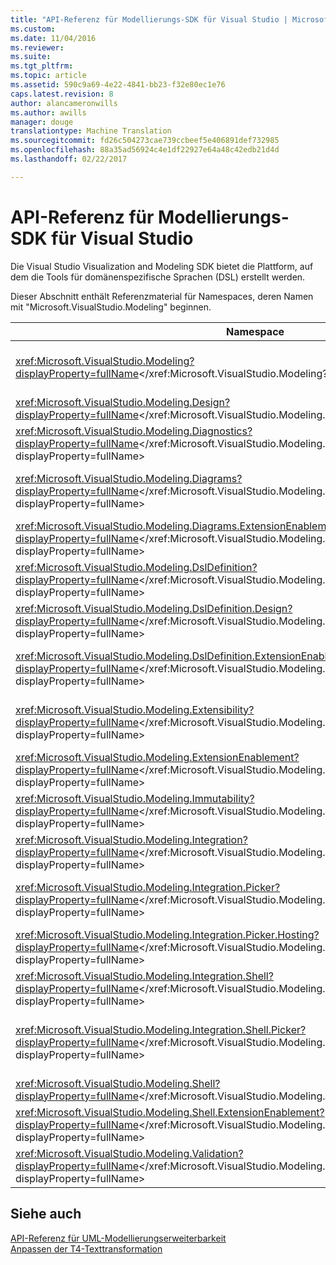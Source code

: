 ```yaml
---
title: "API-Referenz für Modellierungs-SDK für Visual Studio | Microsoft-Dokumentation"
ms.custom: 
ms.date: 11/04/2016
ms.reviewer: 
ms.suite: 
ms.tgt_pltfrm: 
ms.topic: article
ms.assetid: 590c9a69-4e22-4841-bb23-f32e80ec1e76
caps.latest.revision: 8
author: alancameronwills
ms.author: awills
manager: douge
translationtype: Machine Translation
ms.sourcegitcommit: fd26c504273cae739ccbeef5e406891def732985
ms.openlocfilehash: 88a35ad56924c4e1df22927e64a48c42edb21d4d
ms.lasthandoff: 02/22/2017

---
```

# <a name="api-reference-for-modeling-sdk-for-visual-studio"></a>API-Referenz für Modellierungs-SDK für Visual Studio
Die Visual Studio Visualization and Modeling SDK bietet die Plattform, auf dem die Tools für domänenspezifische Sprachen (DSL) erstellt werden.  
  
 Dieser Abschnitt enthält Referenzmaterial für Namespaces, deren Namen mit "Microsoft.VisualStudio.Modeling" beginnen.  
  
|Namespace|Inhalt|  
|---------------|-------------|  
|<xref:Microsoft.VisualStudio.Modeling?displayProperty=fullName></xref:Microsoft.VisualStudio.Modeling?displayProperty=fullName>|Klassen, z. B. ModelElement, die die Basisklasse für alle Domänenklassen ist, die Sie in einer DSL zu definieren.|  
|<xref:Microsoft.VisualStudio.Modeling.Design?displayProperty=fullName></xref:Microsoft.VisualStudio.Modeling.Design?displayProperty=fullName>|Klassen, die Teil einer DSL-Definition.|  
|<xref:Microsoft.VisualStudio.Modeling.Diagnostics?displayProperty=fullName></xref:Microsoft.VisualStudio.Modeling.Diagnostics?displayProperty=fullName>|Das Modell Speicheranzeige und Leistung Messtools.|  
|<xref:Microsoft.VisualStudio.Modeling.Diagrams?displayProperty=fullName></xref:Microsoft.VisualStudio.Modeling.Diagrams?displayProperty=fullName>|Klassen, z. B. ShapeElement, die die Basisklasse aller Formen ist, die Sie in einer DSL zu definieren.|  
|<xref:Microsoft.VisualStudio.Modeling.Diagrams.ExtensionEnablement?displayProperty=fullName></xref:Microsoft.VisualStudio.Modeling.Diagrams.ExtensionEnablement?displayProperty=fullName>|Auswahl und Gestenhandler-Methoden.|  
|<xref:Microsoft.VisualStudio.Modeling.DslDefinition?displayProperty=fullName></xref:Microsoft.VisualStudio.Modeling.DslDefinition?displayProperty=fullName>|Die API des Designers DSL-Definition.|  
|<xref:Microsoft.VisualStudio.Modeling.DslDefinition.Design?displayProperty=fullName></xref:Microsoft.VisualStudio.Modeling.DslDefinition.Design?displayProperty=fullName>|Interne Klassen-Designer DSL-Definition.|  
|<xref:Microsoft.VisualStudio.Modeling.DslDefinition.ExtensionEnablement?displayProperty=fullName></xref:Microsoft.VisualStudio.Modeling.DslDefinition.ExtensionEnablement?displayProperty=fullName>|Attribute, mit denen Sie die DSL-Designer mit Befehlen, Gesten und Überprüfung erweitert.|  
|<xref:Microsoft.VisualStudio.Modeling.Extensibility?displayProperty=fullName></xref:Microsoft.VisualStudio.Modeling.Extensibility?displayProperty=fullName>|Erweiterungsmethoden für ModelElement, die DSL-Erweiterbarkeit implementieren.|  
|<xref:Microsoft.VisualStudio.Modeling.ExtensionEnablement?displayProperty=fullName></xref:Microsoft.VisualStudio.Modeling.ExtensionEnablement?displayProperty=fullName>|Erweiterbarkeit-Attribute|  
|<xref:Microsoft.VisualStudio.Modeling.Immutability?displayProperty=fullName></xref:Microsoft.VisualStudio.Modeling.Immutability?displayProperty=fullName>|Sie können Teile eines Modells schreibgeschützt machen.|  
|<xref:Microsoft.VisualStudio.Modeling.Integration?displayProperty=fullName></xref:Microsoft.VisualStudio.Modeling.Integration?displayProperty=fullName>|Die Modelbus-API, wodurch Sie integrieren verschiedene Modelle.|  
|<xref:Microsoft.VisualStudio.Modeling.Integration.Picker?displayProperty=fullName></xref:Microsoft.VisualStudio.Modeling.Integration.Picker?displayProperty=fullName>|Im Dialogfeld können, die für Modelle und Elemente erstellen Sie Modelbus-Verweise zu navigieren.|  
|<xref:Microsoft.VisualStudio.Modeling.Integration.Picker.Hosting?displayProperty=fullName></xref:Microsoft.VisualStudio.Modeling.Integration.Picker.Hosting?displayProperty=fullName>|Der Auswahl-Dienst.|  
|<xref:Microsoft.VisualStudio.Modeling.Integration.Shell?displayProperty=fullName></xref:Microsoft.VisualStudio.Modeling.Integration.Shell?displayProperty=fullName>|ModelBus-Adapter-Framework für [!INCLUDE[vsprvs](../code-quality/includes/vsprvs_md.md)].|  
|<xref:Microsoft.VisualStudio.Modeling.Integration.Shell.Picker?displayProperty=fullName></xref:Microsoft.VisualStudio.Modeling.Integration.Shell.Picker?displayProperty=fullName>|Die Schriftauswahl (Dialogfeld), die für Modelle und Elemente erstellen Sie Modelbus-Verweise zu navigieren können.|  
|<xref:Microsoft.VisualStudio.Modeling.Shell?displayProperty=fullName></xref:Microsoft.VisualStudio.Modeling.Shell?displayProperty=fullName>|Die Schnittstelle zwischen DSLs und [!INCLUDE[vsprvs](../code-quality/includes/vsprvs_md.md)].|  
|<xref:Microsoft.VisualStudio.Modeling.Shell.ExtensionEnablement?displayProperty=fullName></xref:Microsoft.VisualStudio.Modeling.Shell.ExtensionEnablement?displayProperty=fullName>|Sie können Befehle im Kontextmenü (Kontext) zu definieren.|  
|<xref:Microsoft.VisualStudio.Modeling.Validation?displayProperty=fullName></xref:Microsoft.VisualStudio.Modeling.Validation?displayProperty=fullName>|Können Sie validierungseinschränkungen definieren.|  
  
## <a name="see-also"></a>Siehe auch  
 [API-Referenz für UML-Modellierungserweiterbarkeit](../modeling/api-reference-for-uml-modeling-extensibility.md)   
 [Anpassen der T4-Texttransformation](../modeling/customizing-t4-text-transformation.md)

